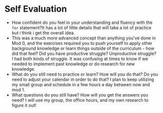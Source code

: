 # Self Evaluation

- How confident do you feel in your understanding and fluency with the `for` statement?It has a lot of little details that will take a lot of practice but i think i get the overall idea.
- This was a much more advanced concept than anything you've done in Mod 0, and the exercises required you to push yourself to apply other background knowledge or learn things outside of the curriculum - how did that feel? Did you have productive struggle? Unproductive struggle? I had both kinds of struggle. It was confusing at times to know if we needed to implement past knowledge or do research for new knowledge.
- What do you still need to practice or learn? How will you do that? Do you need to adjust your calendar in order to do that? I plan to keep utilizing my small group and schedule in a few hours a day between now and mod 1.
- What questions do you still have? How will you get the answers you need? I will use my group, the office hours, and my own research to figure it out!